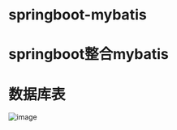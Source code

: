 # springboot-mybatis
# springboot整合mybatis
# 数据库表
![image](https://user-images.githubusercontent.com/48432688/122181506-fdf79700-cebb-11eb-9d25-d8b1174d9e9e.png)
